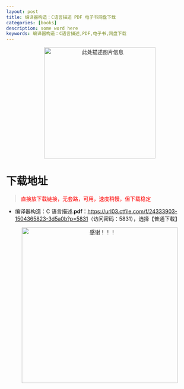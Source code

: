 ```yaml
---
layout: post
title: 编译器构造：C语言描述 PDF 电子书网盘下载
categories: [books]
description: some word here
keywords: 编译器构造：C语言描述,PDF,电子书,网盘下载
---
```


<div align="center"><img src="https://qweree.cn/wp-content/uploads/2025/05/byqgz-cyyms-tuya.png" alt="此处描述图片信息" width="300px" height="auto"></div>

# 下载地址

> <p style="color:red" >直接放下载链接，无套路，可用，速度稍慢，但下载稳定</p>

- 编译器构造：C 语言描述.**pdf**：<https://url03.ctfile.com/f/24333903-1504365823-3d5a0b?p=5831>（访问密码：5831），选择【普通下载】

<div align="center"><img src="https://pic.imgdb.cn/item/6707df6bd29ded1a8ce37031.gif" alt="感谢！！！" width="420px" height="auto"/></div>
